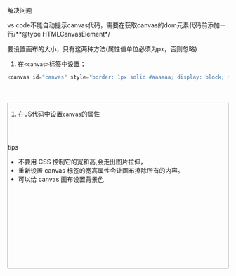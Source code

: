 解决问题



vs code不能自动提示canvas代码，需要在获取canvas的dom元素代码前添加一行/**@type HTMLCanvasElement*/



要设置画布的大小，只有这两种方法(属性值单位必须为px，否则忽略)

1. 在`<canvas>`标签中设置；

```javascript
<canvas id="canvas" style="border: 1px solid #aaaaaa; display: block; margin: 50px auto;">
```

<canvas class="canvas" style="border: 1px solid #aaaaaa; display: block; margin: 50px auto;" width="800" height="600">

1. 在JS代码中设置`canvas`的属性

```javascript
canvas.width = 800;
canvas.height = 600;
```

tips

- 不要用 CSS 控制它的宽和高,会走出图片拉伸，
- 重新设置 canvas 标签的宽高属性会让画布擦除所有的内容。
- 可以给 canvas 画布设置背景色



